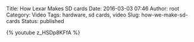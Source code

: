 Title: How Lexar Makes SD cards
Date: 2016-03-03 07:46
Author: root
Category: Video
Tags: hardware, sd cards, video
Slug: how-we-make-sd-cards
Status: published

{% youtube z_HSDp8KFfA %}
